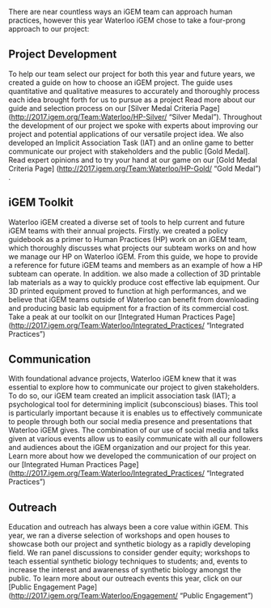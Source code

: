 There are near countless ways an iGEM team can approach human practices, however this year Waterloo iGEM chose to take a four-prong approach to our project:

## Project Development
To help our team select our project for both this year and future years, we created a guide on how to choose an iGEM project. The guide uses quantitative and qualitative measures to accurately and thoroughly process each idea brought forth for us to pursue as a project Read more about our guide and selection process on our [Silver Medal Criteria Page](http://2017.igem.org/Team:Waterloo/HP-Silver/ “Silver Medal”). 
	Throughout the development of our project we spoke with  experts about improving our project and potential applications of our versatile project idea. We also developed an Implicit Association Task (IAT) and an online game to better communicate our project with stakeholders and the public [Gold Medal]. Read expert opinions and to try your hand at our game on our [Gold Medal Criteria Page] (http://2017.igem.org/Team:Waterloo/HP-Gold/ “Gold Medal”) . 

## iGEM Toolkit
Waterloo iGEM created a diverse set of tools to help current and future iGEM  teams with their annual projects.  Firstly. we created a policy guidebook as a primer to Human Practices (HP) work on an iGEM team, which thoroughly discusses what projects our subteam works on and how we manage our HP on Waterloo iGEM. From this guide, we hope to provide a reference for future iGEM teams and members as an example of how a HP subteam can operate. In addition. we also made a collection of 3D printable lab materials as a way to quickly produce cost effective lab equipment. Our 3D printed equipment proved to function at high performances, and we believe that iGEM teams outside of Waterloo can benefit from downloading and producing basic lab equipment for a fraction of its commercial cost. Take a peak at our toolkit on our [Integrated Human Practices Page](http://2017.igem.org/Team:Waterloo/Integrated_Practices/ “Integrated Practices”)

## Communication 
With foundational advance projects, Waterloo iGEM knew that it was essential to explore how to communicate our project to given stakeholders. To do so, our iGEM team created an implicit association task (IAT); a psychological tool for determining implicit (subconscious) biases. This tool is particularly important because it is enables us to effectively communicate to people through both our social media presence and presentations that Waterloo iGEM gives. The combination of our use of social media and talks given at various events allow us to easily communicate with all our followers and audiences about the iGEM organization and our project for this year. Learn more about how we developed the communication of our project on our [Integrated Human Practices Page](http://2017.igem.org/Team:Waterloo/Integrated_Practices/ “Integrated Practices”)

## Outreach 
Education and outreach has always been a core value within  iGEM. This year, we ran a diverse selection of workshops and open houses to  showcase  both our project and synthetic biology as a rapidly developing field. We ran panel discussions to consider gender equity; workshops to teach essential synthetic biology techniques to students; and, events to  increase the interest and awareness of synthetic biology amongst the public. To learn more about our outreach events this year, click on our  [Public Engagement Page](http://2017.igem.org/Team:Waterloo/Engagement/ “Public Engagement”)
